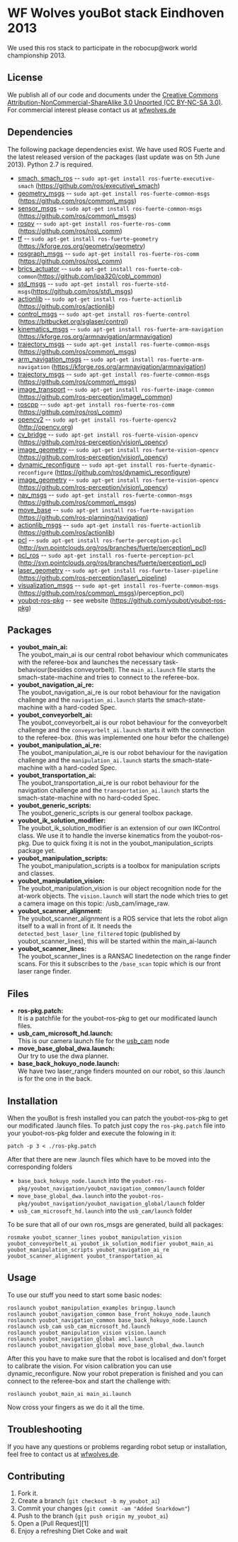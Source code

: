 WF Wolves youBot stack Eindhoven 2013
=============

We used this ros stack to participate in the robocup@work world championship 2013.

License
-------

We publish all of our code and documents under the [Creative Commons Attribution-NonCommercial-ShareAlike 3.0 Unported (CC BY-NC-SA 3.0)](https://creativecommons.org/licenses/by-nc-sa/3.0).
For commercial interest please contact us at [wfwolves.de](http://robocup.fh-wolfenbuettel.de/index.php?option=com_content&view=article&id=57&Itemid=63)

Dependencies
-------

The following package dependencies exist. We have used ROS Fuerte and the latest released version of the packages (last update was on 5th June 2013). Python 2.7 is required.

* [smach, smach\_ros](http://wiki.ros.org/smach) -- `sudo apt-get install ros-fuerte-executive-smach` (https://github.com/ros/executive\_smach)
* [geometry\_msgs](http://wiki.ros.org/geometry\_msgs) -- `sudo apt-get install ros-fuerte-common-msgs` (https://github.com/ros/common\_msgs)
* [sensor\_msgs](http://wiki.ros.org/sensor\_msgs) -- `sudo apt-get install ros-fuerte-common-msgs` (https://github.com/ros/common\_msgs)
* [rospy](http://wiki.ros.org/rospy) -- `sudo apt-get install ros-fuerte-ros-comm` (https://github.com/ros/ros\_comm)
* [tf](http://wiki.ros.org/tf) -- `sudo apt-get install ros-fuerte-geometry` (https://kforge.ros.org/geometry/geometry)
* [rosgraph\_msgs](http://wiki.ros.org/rosgraph\_msgs) -- `sudo apt-get install ros-fuerte-ros-comm` (https://github.com/ros/ros\_comm)
* [brics\_actuator](http://wiki.ros.org/brics\_actuator) -- `sudo apt-get install ros-fuerte-cob-common`(https://github.com/ipa320/cob\_common)
* [std\_msgs](http://wiki.ros.org/std\_msgs) -- `sudo apt-get install ros-fuerte-std-msgs`(https://github.com/ros/std\_msgs)
* [actionlib](http://wiki.ros.org/actionlib) -- `sudo apt-get install ros-fuerte-actionlib` (https://github.com/ros/actionlib)
* [control\_msgs](http://wiki.ros.org/control\_msgs) -- `sudo apt-get install ros-fuerte-control` (https://bitbucket.org/sglaser/control)
* [kinematics\_msgs](http://wiki.ros.org/kinematics\_msgs) -- `sudo apt-get install ros-fuerte-arm-navigation` (https://kforge.ros.org/armnavigation/armnavigation)
* [trajectory\_msgs](http://wiki.ros.org/trajectory\_msgs) -- `sudo apt-get install ros-fuerte-common-msgs` (https://github.com/ros/common\_msgs)
* [arm\_navigation\_msgs](http://wiki.ros.org/arm\_navigation\_msgs) -- `sudo apt-get install ros-fuerte-arm-navigation` (https://kforge.ros.org/armnavigation/armnavigation)
* [trajectory\_msgs](http://wiki.ros.org/trajectory\_msgs) -- `sudo apt-get install ros-fuerte-common-msgs` (https://github.com/ros/common\_msgs)
* [image\_transport](http://wiki.ros.org/image\_transport) -- `sudo apt-get install ros-fuerte-image-common` (https://github.com/ros-perception/image\_common)
* [roscpp](http://wiki.ros.org/roscpp) -- `sudo apt-get install ros-fuerte-ros-comm` (https://github.com/ros/ros\_comm)
* [opencv2](http://wiki.ros.org/opencv2) -- `sudo apt-get install ros-fuerte-opencv2` (http://opencv.org)
* [cv\_bridge](http://wiki.ros.org/cv\_bridge) -- `sudo apt-get install ros-fuerte-vision-opencv` (https://github.com/ros-perception/vision\_opencv)
* [image\_geometry](http://wiki.ros.org/image\_geometry) -- `sudo apt-get install ros-fuerte-vision-opencv` (https://github.com/ros-perception/vision\_opencv)
* [dynamic\_reconfigure](http://wiki.ros.org/dynamic\_reconfigure) -- `sudo apt-get install ros-fuerte-dynamic-reconfigure` (https://github.com/ros/dynamic\_reconfigure)
* [image\_geometry](http://wiki.ros.org/image\_geometry) -- `sudo apt-get install ros-fuerte-vision-opencv` (https://github.com/ros-perception/vision\_opencv)
* [nav\_msgs](http://wiki.ros.org/nav\_msgs) -- `sudo apt-get install ros-fuerte-common-msgs` (https://github.com/ros/common\_msgs)
* [move\_base](http://wiki.ros.org/move\_base) -- `sudo apt-get install ros-fuerte-navigation` (https://github.com/ros-planning/navigation)
* [actionlib\_msgs](http://wiki.ros.org/actionlib\_msgs) -- `sudo apt-get install ros-fuerte-actionlib` (https://github.com/ros/actionlib)
* [pcl](http://wiki.ros.org/pcl) -- `sudo apt-get install ros-fuerte-perception-pcl` (http://svn.pointclouds.org/ros/branches/fuerte/perception\_pcl)
* [pcl\_ros](http://wiki.ros.org/pcl\_ros) -- `sudo apt-get install ros-fuerte-perception-pcl` (http://svn.pointclouds.org/ros/branches/fuerte/perception\_pcl)
* [laser\_geometry](http://wiki.ros.org/laser\_geometry) -- `sudo apt-get install ros-fuerte-laser-pipeline` (https://github.com/ros-perception/laser\_pipeline)
* [visualization\_msgs](http://wiki.ros.org/visualization\_msgs) -- `sudo apt-get install ros-fuerte-common-msgs` (https://github.com/ros/common\_msgs)/perception\_pcl)
* [youbot-ros-pkg](http://www.youbot-store.com/youbot-developers/software/frameworks/ros-wrapper-for-kuka-youbot-api) -- see website (https://github.com/youbot/youbot-ros-pkg)


Packages
-----------

* <b>youbot\_main\_ai:</b>  
    The youbot\_main\_ai is our central robot behaviour which communicates with the referee-box and launches the necessary task-behaviour(besides conveyorbelt). The `main_ai.launch` file starts the smach-state-machine and tries to connect to the referee-box.
* <b>youbot\_navigation\_ai\_re:</b>  
    The youbot\_navigation\_ai\_re is our robot behaviour for the navigation challenge and the `navigation_ai.launch` starts the smach-state-machine with a hard-coded Spec.
* <b>youbot\_conveyorbelt\_ai:</b>  
    The youbot\_conveyorbelt\_ai is our robot behaviour for the conveyorbelt challenge and the `conveyorbelt_ai.launch` starts it with the connection to the referee-box. (this was implemented one hour befor the challenge)
* <b>youbot\_manipulation\_ai\_re:</b>  
    The youbot\_manipulation\_ai\_re is our robot behaviour for the navigation challenge and the `manipulation_ai.launch` starts the smach-state-machine with a hard-coded Spec.
* <b>youbot\_transportation\_ai:</b>  
    The youbot\_transportation\_ai\_re is our robot behaviour for the navigation challenge and the `transportation_ai.launch` starts the smach-state-machine with no hard-coded Spec.
* <b>youbot\_generic\_scripts:</b>  
    The youbot\_generic\_scripts is our general toolbox package.
* <b>youbot\_ik\_solution\_modifier:</b>  
    The youbot\_ik\_solution\_modifier is an extension of our own IKControl class. We use it to handle the inverse kinematics from the youbot-ros-pkg. Due to quick fixing it is not in the youbot\_manipulation\_scripts package yet.
* <b>youbot\_manipulation\_scripts:</b>  
    The youbot\_manipulation\_scripts is a toolbox for manipulation scripts and classes.
* <b>youbot\_manipulation\_vision:</b>  
    The youbot\_manipulation\_vision is our object recognition node for the at-work objects. The `vision.launch` will start the node which tries to get a camera image on this topic: /usb\_cam/image\_raw.
* <b>youbot\_scanner\_alignment:</b>  
    The youbot\_scanner\_alignment is a ROS service that lets the robot align itself to a wall in front of it. It needs the `detected_best_laser_line_filtered` topic (published by youbot\_scanner\_lines), this will be started within the main\_ai-launch
* <b>youbot\_scanner\_lines:</b>  
    The youbot\_scanner\_lines is a RANSAC linedetection on the range finder scans. For this it subscribes to the `/base_scan` topic which is our front laser range finder.

Files
-----------

* <b>ros-pkg.patch:</b>  
    It is a patchfile for the youbot-ros-pkg to get our modificated launch files.
* <b>usb\_cam\_microsoft\_hd.launch:</b>  
    This is our camera launch file for the [usb\_cam](http://wiki.ros.org/usb\_cam) node
* <b>move\_base\_global\_dwa.launch:</b>  
    Our try to use the dwa planner.
* <b>base\_back\_hokuyo\_node.launch:</b>  
    We have two laser_range finders mounted on our robot, so this .launch is for the one in the back.

Installation
-----------

When the youBot is fresh installed you can patch the youbot-ros-pkg to get our modificated .launch files. To patch just copy the `ros-pkg.patch` file into your youbot-ros-pkg folder and execute the folowing in it:

    patch -p 3 < ./ros-pkg.patch

After that there are new .launch files which have to be moved into the corresponding folders

* `base_back_hokuyo_node.launch` into the `youbot-ros-pkg/youbot_navigation/youbot_navigation_common/launch` folder
* `move_base_global_dwa.launch` into the `youbot-ros-pkg/youbot_navigation/youbot_navigation_global/launch` folder
* `usb_cam_microsoft_hd.launch` into the `usb_cam/launch` folder

To be sure that all of our own ros_msgs are generated, build all packages:

    rosmake youbot_scanner_lines youbot_manipulation_vision youbot_conveyorbelt_ai youbot_ik_solution_modifier youbot_main_ai youbot_manipulation_scripts youbot_navigation_ai_re youbot_scanner_alignment youbot_transportation_ai

Usage
------------

To use our stuff you need to start some basic nodes:

    roslaunch youbot_manipulation_examples bringup.launch
    roslaunch youbot_navigation_common base_front_hokuyo_node.launch
    roslaunch youbot_navigation_common base_back_hokuyo_node.launch
    roslaunch usb_cam usb_cam_microsoft_hd.launch
    roslaunch youbot_manipulation_vision vision.launch
    roslaunch youbot_navigation_global amcl.launch
    roslaunch youbot_navigation_global move_base_global_dwa.launch

After this you have to make sure that the robot is localised and don't forget to calibrate the vision. For vision calibration you can use dynamic\_reconfigure.
Now your robot preperation is finished and you can connect to the referee-box and start the challenge with:

    roslaunch youbot_main_ai main_ai.launch

Now cross your fingers as we do it all the time.

Troubleshooting
------------
If you have any questions or problems regarding robot setup or installation, feel free to contact us at [wfwolves.de](http://robocup.fh-wolfenbuettel.de/index.php?option=com_content&view=article&id=57&Itemid=63).

Contributing
------------

1. Fork it.
2. Create a branch (`git checkout -b my_youbot_ai`)
3. Commit your changes (`git commit -am "Added Snarkdown"`)
4. Push to the branch (`git push origin my_youbot_ai`)
5. Open a [Pull Request][1]
6. Enjoy a refreshing Diet Coke and wait
